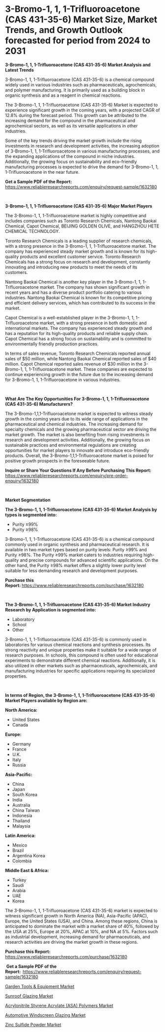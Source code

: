 <p><h1>3-Bromo-1, 1, 1-Trifluoroacetone (CAS 431-35-6) Market Size, Market Trends, and Growth Outlook forecasted for period from 2024 to 2031</h1></p><p><strong>3-Bromo-1, 1, 1-Trifluoroacetone (CAS 431-35-6) Market Analysis and Latest Trends</strong></p>
<p><p>3-Bromo-1, 1, 1-Trifluoroacetone (CAS 431-35-6) is a chemical compound widely used in various industries such as pharmaceuticals, agrochemicals, and polymer manufacturing. It is primarily used as a building block in organic synthesis and as a reagent in chemical reactions.</p><p>The 3-Bromo-1, 1, 1-Trifluoroacetone (CAS 431-35-6) Market is expected to experience significant growth in the coming years, with a projected CAGR of 12.8% during the forecast period. This growth can be attributed to the increasing demand for the compound in the pharmaceutical and agrochemical sectors, as well as its versatile applications in other industries.</p><p>Some of the key trends driving the market growth include the rising investments in research and development activities, the increasing adoption of 3-Bromo-1, 1, 1-Trifluoroacetone in various manufacturing processes, and the expanding applications of the compound in niche industries. Additionally, the growing focus on sustainability and eco-friendly manufacturing processes is expected to drive the demand for 3-Bromo-1, 1, 1-Trifluoroacetone in the near future.</p></p>
<p><strong>Get a Sample PDF of the Report:&nbsp;</strong> <a href="https://www.reliableresearchreports.com/enquiry/request-sample/1632180">https://www.reliableresearchreports.com/enquiry/request-sample/1632180</a></p>
<p>&nbsp;</p>
<p><strong>3-Bromo-1, 1, 1-Trifluoroacetone (CAS 431-35-6) Major Market Players</strong></p>
<p><p>The 3-Bromo-1, 1, 1-Trifluoroacetone market is highly competitive and includes companies such as Toronto Research Chemicals, Nantong Baokai Chemical, Capot Chemical, BEIJING GOLDEN OLIVE, and HANGZHOU HETE CHEMICAL TECHNOLOGY. </p><p>Toronto Research Chemicals is a leading supplier of research chemicals, with a strong presence in the 3-Bromo-1, 1, 1-Trifluoroacetone market. The company has experienced steady market growth and is known for its high-quality products and excellent customer service. Toronto Research Chemicals has a strong focus on research and development, constantly innovating and introducing new products to meet the needs of its customers.</p><p>Nantong Baokai Chemical is another key player in the 3-Bromo-1, 1, 1-Trifluoroacetone market. The company has shown significant growth in recent years and has a diverse product portfolio catering to various industries. Nantong Baokai Chemical is known for its competitive pricing and efficient delivery services, which has contributed to its success in the market.</p><p>Capot Chemical is a well-established player in the 3-Bromo-1, 1, 1-Trifluoroacetone market, with a strong presence in both domestic and international markets. The company has experienced steady growth and has a reputation for its high-quality products and reliable supply chain. Capot Chemical has a strong focus on sustainability and is committed to environmentally friendly production practices.</p><p>In terms of sales revenue, Toronto Research Chemicals reported annual sales of $50 million, while Nantong Baokai Chemical reported sales of $40 million. Capot Chemical reported sales revenue of $30 million in the 3-Bromo-1, 1, 1-Trifluoroacetone market. These companies are expected to continue experiencing growth in the future due to the increasing demand for 3-Bromo-1, 1, 1-Trifluoroacetone in various industries.</p></p>
<p>&nbsp;</p>
<p><strong>What Are The Key Opportunities For 3-Bromo-1, 1, 1-Trifluoroacetone (CAS 431-35-6) Manufacturers?</strong></p>
<p><p>The 3-Bromo-1,1,1-Trifluoroacetone market is expected to witness steady growth in the coming years due to its wide range of applications in the pharmaceutical and chemical industries. The increasing demand for specialty chemicals and the growing pharmaceutical sector are driving the market growth. The market is also benefiting from rising investments in research and development activities. Additionally, the growing focus on sustainable practices and environmental regulations are creating opportunities for market players to innovate and introduce eco-friendly products. Overall, the 3-Bromo-1,1,1-Trifluoroacetone market is poised for positive growth prospects in the foreseeable future.</p></p>
<p><strong>Inquire or Share Your Questions If Any Before Purchasing This Report:</strong> <a href="https://www.reliableresearchreports.com/enquiry/pre-order-enquiry/1632180">https://www.reliableresearchreports.com/enquiry/pre-order-enquiry/1632180</a></p>
<p>&nbsp;</p>
<p><strong>Market Segmentation</strong></p>
<p><strong>The 3-Bromo-1, 1, 1-Trifluoroacetone (CAS 431-35-6) Market Analysis by types is segmented into:</strong></p>
<p><ul><li>Purity ≥99%</li><li>Purity ≥98%</li></ul></p>
<p><p>3-Bromo-1, 1, 1-Trifluoroacetone (CAS 431-35-6) is a chemical compound commonly used in organic synthesis and pharmaceutical research. It is available in two market types based on purity levels: Purity ≥99% and Purity ≥98%. The Purity ≥99% market caters to industries requiring high-quality and precise compounds for advanced scientific applications. On the other hand, the Purity ≥98% market offers a slightly lower purity level suitable for less demanding research and development purposes.</p></p>
<p><strong>Purchase this Report:&nbsp;</strong><a href="https://www.reliableresearchreports.com/purchase/1632180">https://www.reliableresearchreports.com/purchase/1632180</a></p>
<p>&nbsp;</p>
<p><strong>The 3-Bromo-1, 1, 1-Trifluoroacetone (CAS 431-35-6) Market Industry Research by Application is segmented into:</strong></p>
<p><ul><li>Laboratory</li><li>School</li><li>Other</li></ul></p>
<p><p>3-Bromo-1, 1, 1-Trifluoroacetone (CAS 431-35-6) is commonly used in laboratories for various chemical reactions and synthesis processes. Its strong reactivity and unique properties make it suitable for a wide range of research purposes. In schools, this compound is often used for educational experiments to demonstrate different chemical reactions. Additionally, it is also utilized in other markets such as pharmaceuticals, agrochemicals, and manufacturing industries for specific applications requiring its specialized properties.</p></p>
<p>&nbsp;</p>
<p><strong>In terms of Region, the 3-Bromo-1, 1, 1-Trifluoroacetone (CAS 431-35-6) Market Players available by Region are:</strong></p>
<p>
    <p> <strong> North America: </strong>
        <ul>
            <li>United States</li>
            <li>Canada</li>
        </ul>
        </p> 
    <p> <strong> Europe: </strong>
        <ul>
            <li>Germany</li>
            <li>France</li>
            <li>U.K.</li>
            <li>Italy</li>
            <li>Russia</li>
        </ul>
        </p> 
    <p> <strong> Asia-Pacific: </strong>
        <ul>
            <li>China</li>
            <li>Japan</li>
            <li>South Korea</li>
            <li>India</li>
            <li>Australia</li>
            <li>China Taiwan</li>
            <li>Indonesia</li>
            <li>Thailand</li>
            <li>Malaysia</li>
        </ul>
        </p> 
    <p> <strong> Latin America: </strong>
        <ul>
            <li>Mexico</li>
            <li>Brazil</li>
            <li>Argentina Korea</li>
            <li>Colombia</li>
        </ul>
        </p> 
    <p> <strong> Middle East & Africa: </strong>
        <ul>
            <li>Turkey</li>
            <li>Saudi</li>
            <li>Arabia</li>
            <li>UAE</li>
            <li>Korea</li>
        </ul>
    </p>
    </p>
<p><p>The 3-Bromo-1, 1, 1-Trifluoroacetone (CAS 431-35-6) market is expected to witness significant growth in North America (NA), Asia-Pacific (APAC), Europe, the United States (USA), and China. Among these regions, China is anticipated to dominate the market with a market share of 40%, followed by the USA at 25%, Europe at 20%, APAC at 10%, and NA at 5%. Factors such as industrial development, increasing demand for pharmaceuticals, and research activities are driving the market growth in these regions.</p></p>
<p><strong>Purchase this Report: </strong><a href="https://www.reliableresearchreports.com/purchase/1632180">https://www.reliableresearchreports.com/purchase/1632180</a></p>
<p>&nbsp;<strong>Get a Sample PDF of the Report:&nbsp;&nbsp;</strong><a href="https://www.reliableresearchreports.com/enquiry/request-sample/1632180">https://www.reliableresearchreports.com/enquiry/request-sample/1632180</a></p>
<p><strong></strong></p>
<p><p><a href="https://view.publitas.com/reportprime-1/garden-tools-equipment-market-size-reflecting-a-forecast-till-2031-market-by-type-by-application-and-by-geography/">Garden Tools & Equipment Market</a></p><p><a href="https://invited-way-688.notion.site/Sunroof-Glazing-Market-Centers-on-Aspects-such-as-Market-Growth-Market-Share-Market-Opportunity-a-20bee863a7f64f05bc15912150d85a45">Sunroof Glazing Market</a></p><p><a href="https://butternut-bug-553.notion.site/Acrylonitrile-Styrene-Acrylate-ASA-Polymers-Market-Size-Growth-Outlook-from-2024-to-2031-project-6ec158fdb7c745109ae77a278d189a35">Acrylonitrile Styrene Acrylate (ASA) Polymers Market</a></p><p><a href="https://mire-aunt-385.notion.site/Automotive-Windscreen-Glazing-Market-Growth-Market-Trends-COVID-19-Impact-and-Forecasts-for-perio-58237163163e4905a4f0b01f6ddc5cb5">Automotive Windscreen Glazing Market</a></p><p><a href="https://view.publitas.com/reportprime-1/global-zinc-sulfide-powder-market-by-types-applications-and-major-players-with-regional-growth-rate-analysis-and-development-situation-from-2024-to-2031/">Zinc Sulfide Powder Market</a></p></p>